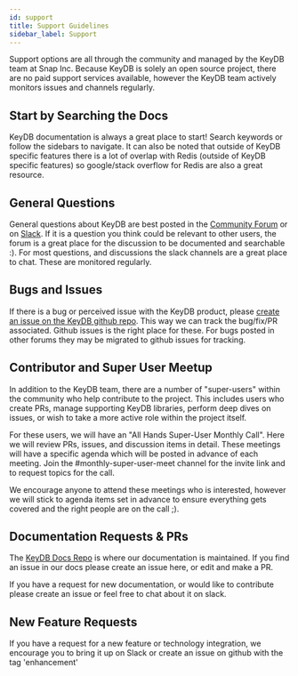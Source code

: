 ```yaml
---
id: support
title: Support Guidelines
sidebar_label: Support
---
```


Support options are all through the community and managed by the KeyDB team at Snap Inc. Because KeyDB is solely an open source project, there are no paid support services available, however the KeyDB team actively monitors issues and channels regularly. 

## Start by Searching the Docs

KeyDB documentation is always a great place to start! Search keywords or follow the sidebars to navigate. It can also be noted that outside of KeyDB specific features there is a lot of overlap with Redis (outside of KeyDB specific features) so google/stack overflow for Redis are also a great resource.

## General Questions

General questions about KeyDB are best posted in the [Community Forum](https://community.keydb.dev) or on [Slack](/docs/slack). If it is a question you think could be relevant to other users, the forum is a great place for the discussion to be documented and searchable :). For most questions, and discussions the slack channels are a great place to chat. These are monitored regularly.

## Bugs and Issues

If there is a bug or perceived issue with the KeyDB product, please [create an issue on the KeyDB github repo](https://github.com/EQ-Alpha/KeyDB/issues). This way we can track the bug/fix/PR associated. Github issues is the right place for these. For bugs posted in other forums they may be migrated to github issues for tracking.

## Contributor and Super User Meetup

In addition to the KeyDB team, there are a number of "super-users" within the community who help contribute to the project. This includes users who create PRs, manage supporting KeyDB libraries, perform deep dives on issues, or wish to take a more active role within the project itself. 

For these users, we will have an "All Hands Super-User Monthly Call". Here we will review PRs, issues, and discussion items in detail. These meetings will have a specific agenda which will be posted in advance of each meeting. Join the #monthly-super-user-meet channel for the invite link and to request topics for the call. 

We encourage anyone to attend these meetings who is interested, however we will stick to agenda items set in advance to ensure everything gets covered and the right people are on the call ;).


## Documentation Requests & PRs
The [KeyDB Docs Repo](https://github.com/EQ-Alpha/KeyDB-docs) is where our documentation is maintained. If you find an issue in our docs please create an issue here, or edit and make a PR. 

If you have a request for new documentation, or would like to contribute please create an issue or feel free to chat about it on slack.

## New Feature Requests
If you have a request for a new feature or technology integration, we encourage you to bring it up on Slack or create an issue on github with the tag 'enhancement'
